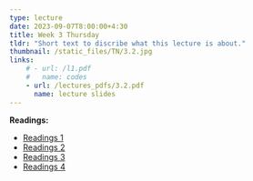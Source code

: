 ```yaml
---
type: lecture
date: 2023-09-07T8:00:00+4:30
title: Week 3 Thursday
tldr: "Short text to discribe what this lecture is about."
thumbnail: /static_files/TN/3.2.jpg
links: 
    # - url: /l1.pdf
    #   name: codes
    - url: /lectures_pdfs/3.2.pdf
      name: lecture slides
---
```

**Readings:**
- [Readings 1](/readings_pdfs/week2/TH/r1.pdf)
- [Readings 2](/readings_pdfs/week2/TH/r2.pdf)
- [Readings 3](/readings_pdfs/week2/TH/r3.pdf)
- [Readings 4](/readings_pdfs/week2/TH/r4.pdf)


